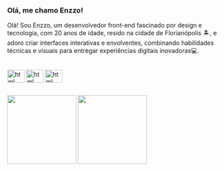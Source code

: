 ### Olá, me chamo Enzzo!
Olá! Sou Enzzo, um desenvolvedor front-end fascinado por design e tecnologia, com 20 anos de idade, resido na cidade de Florianópolis 🏝️, e adoro criar interfaces interativas e envolventes, combinando habilidades técnicas e visuais para entregar experiências digitais inovadoras💻.

##
<div>
<img align="center" alt="html" height="30" width="40" src="https://cdn.jsdelivr.net/gh/devicons/devicon/icons/html5/html5-plain-wordmark.svg">
<img align="center" alt="html" height="30" width="40" src="https://cdn.jsdelivr.net/gh/devicons/devicon/icons/css3/css3-plain-wordmark.svg" />
<img align="center" alt="html" height="30" width="40" src="https://cdn.jsdelivr.net/gh/devicons/devicon/icons/python/python-original.svg" />
          
          

</div>

##
<div align="left">
  <img height="160em" src="https://github-readme-stats-git-masterrstaa-rickstaa.vercel.app/api?username=EnzzoNatan&count_private=true&show_icons=true&theme=chartreuse-dark"/>
  <img height="160em" src="https://github-readme-stats.vercel.app/api/top-langs/?username=EnzzoNatan&hide_progress=true&theme=chartreuse-dark"/>
</div>

